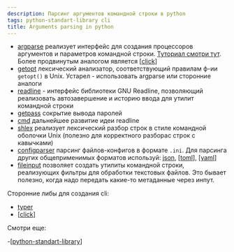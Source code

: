 ```yaml
---
description: Парсинг аргументов командной строки в python
tags: python-standart-library cli
title: Arguments parsing in python
---
```

- [argparse](https://docs.python.org/3/library/argparse.html) реализует интерфейс для создания процессоров аргументов и параметров командной строки. [Туториал смотри тут](https://docs.python.org/3/howto/argparse.html). Более продвинутым аналогом является [[click]]
- [getopt](https://docs.python.org/3/library/getopt.html?highlight=getopt#module-getopt) лексический анализатор, соответствующий правилам ф-ии `getopt()` в Unix. Устарел - использовать argparse или сторонние аналоги
- [readline](https://docs.python.org/3/library/readline.html?highlight=readline#module-readline) - интерфейс библиотеки GNU Readline, позволяющий реализовать автозавершение и историю ввода для утилит командной строки
- [getpass](https://docs.python.org/3/library/getpass.html?highlight=getpass#module-getpass) сокрытие вывода паролей
- [cmd](https://docs.python.org/3/library/cmd.html?highlight=cmd#module-cmd) дальнейшее развитие идеи readline
- [shlex](https://docs.python.org/3/library/shlex.html?highlight=shlex#module-shlex) реализует лексический разбор строк в стиле командной оболочки Unix (полезно для корректного разборас строк с кавычками)
- [configparser](https://docs.python.org/3/library/configparser.html?highlight=configparser#module-configparser) парсинг файлов-конфигов в формате `.ini`. Для парсинга других общеприменимых форматов используй: [json](https://docs.python.org/3/library/json.html?highlight=json#module-json), [[toml]], [[yaml]]
- [fileinput](https://docs.python.org/3/library/fileinput.html?highlight=fileinput#module-fileinput) позволяет создать утилиты командной строки, реализующих фильтры для обработки текстовых файлов. Это бывает полезно, когда надо передать какие-то метаданные через инпут.

Сторонние либы для создания cli:

- [typer](https://typer.tiangolo.com/)
- [[click]]

Смотри еще:

-[[python-standart-library]]

[//begin]: # "Autogenerated link references for markdown compatibility"
[click]: click "Click интерфейс командной строки"
[toml]: toml "Toml"
[yaml]: yaml "Yaml"
[click]: click "Click интерфейс командной строки"
[python-standart-library]: ../lists/python-standart-library "Стандартная библиотека python и полезные ресурсы"
[//end]: # "Autogenerated link references"